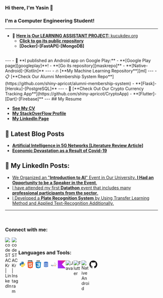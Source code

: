 ### Hi there, I'm Yasin 👋


### I'm a Computer Engineering Student!
---
- 📖 [**Here is Our LEARNING  ASSISTANT PROJECT:** kucukdev.org](https://kucukdev.org/) 
  - [**Click to go its public repository**](https://github.com/hbusul/kucukdev_api)
  - **[Docker]-[FastAPI]-[MongoDB]**
</br>
---
- 📱 **I published an Android app on Google Play:** 
  - **[Google Play page][googleplay]**! 
  - **[Go its repository][maskrepo]**
  - **[Native-Android]-[Kotlin]**
---
- 🔥 [**My Machine Learning Repository**][ml]
---
- 📋 [**Check Our Alumni Membership System Repo**](https://github.com/shiny-apricot/alumni-membership-system)
  - **[Flask]-[Heroku]-[PostgreSQL]**
---
- 💱 [**Check Out Our Crypto Currency Tracking App**](https://github.com/shiny-apricot/CryptoApp)
  - **[Flutter]-[Dart]-[Firebase]**
---
## My Resume

- [**See My CV**][resume]
- [**My StackOverFlow Profile**][sof]
- [**My LinkedIn Page**][linkedin]
## 📕 Latest Blog Posts

- [**Artificial Intelligence in 5G Networks [Literature Review Article]**](https://www.researchgate.net/publication/356879235_Artificial_Intelligence_in_5G_Networks)
- [**Economic Devastation as a Result of Covid-19**](https://drive.google.com/file/d/13se6FeR0Hil8pKww47n9J4TaAkKRI2Ou/view?usp=sharing)


[instagram]: https://www.instagram.com/yas.in.al/
[linkedin]: https://www.linkedin.com/in/yasin-inal-abb41876/
[resume]: https://drive.google.com/file/d/1ewbbKps8jpC2Ufu201VavevuBOz-BnZI/view?usp=sharing
[googleplay]: https://play.google.com/store/apps/details?id=com.apricot.maskreminder
[ml]: https://github.com/shiny-apricot/My-Machine-Learning-Works
[maskrepo]: https://github.com/shiny-apricot/Mask_Reminder
[sof]: https://stackoverflow.com/users/10795605/sirius-bey

## 📢 My LinkedIn Posts:
- [We Organized an "**Introduction to AI**" Event in Our University. **I Had an Opportunity to be a Speaker in the Event**.][aievent]
- [I have attended my first **Datathon** event that includes many **professional participants from the sector**.][datathonevent]
- [I Developed a **Plate Recognition System** by Using Transfer Learning Method and Applied Text-Recognition Additionally.][platerecog]

[aievent]: https://www.linkedin.com/posts/yasin-inal-abb41876_ml-ai-event-activity-6872982045581172737-VbGL
[datathonevent]: https://www.linkedin.com/posts/yasin-inal-abb41876_data-ml-ai-activity-6863455358287917056-J66a
[platerecog]: https://www.linkedin.com/posts/yasin-inal-abb41876_tensorflow-kaggle-learning-activity-6855841359903920128-d4VX
---
</br>

### Connect with me:

[<img align="left" alt="codeSTACKr | LinkedIn" width="22px" src="https://pngimg.com/uploads/linkedIn/linkedIn_PNG39.png" />][linkedin]
[<img align="left" alt="codeSTACKr | Instagram" width="22px" src="https://cdn.jsdelivr.net/npm/simple-icons@v3/icons/instagram.svg" />][instagram]

</br>

### Languages and Tools:

<img align="left" alt="Python" width="26px" src="https://raw.githubusercontent.com/github/explore/80688e429a7d4ef2fca1e82350fe8e3517d3494d/topics/python/python.png"/>
<img align="left" alt="HTML5" width="26px" src="https://raw.githubusercontent.com/github/explore/80688e429a7d4ef2fca1e82350fe8e3517d3494d/topics/html/html.png" />
<img align="left" alt="CSS3" width="26px" src="https://raw.githubusercontent.com/github/explore/80688e429a7d4ef2fca1e82350fe8e3517d3494d/topics/css/css.png" />
<img align="left" alt="SQL" width="26px" src="https://raw.githubusercontent.com/github/explore/80688e429a7d4ef2fca1e82350fe8e3517d3494d/topics/sql/sql.png" />
<img align="left" alt="MySQL" width="26px" src="https://raw.githubusercontent.com/github/explore/80688e429a7d4ef2fca1e82350fe8e3517d3494d/topics/mysql/mysql.png" />
<img align="left" alt="Kotlin" width="26px" src="https://raw.githubusercontent.com/github/explore/80688e429a7d4ef2fca1e82350fe8e3517d3494d/topics/kotlin/kotlin.png"/>
<img align="left" alt="Java" width="26px" src="https://brandslogos.com/wp-content/uploads/images/large/java-logo-1.png"/>
<img align="left" alt="Flutter" width="26px" src="https://iconape.com/wp-content/files/tw/370888/svg/370888.svg"/>
<img align="left" alt="Native Android" width="26px" src="https://upload.wikimedia.org/wikipedia/commons/6/66/Android_robot.png"/>
<img align="left" alt="GitHub" width="26px" src="https://raw.githubusercontent.com/github/explore/78df643247d429f6cc873026c0622819ad797942/topics/github/github.png" />
